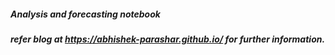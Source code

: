 ##### Analysis and forecasting notebook
##### refer blog at https://abhishek-parashar.github.io/ for further information.
